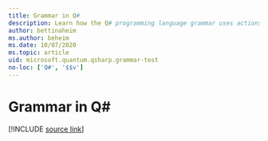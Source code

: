 ```yaml
---
title: Grammar in Q#
description: Learn how the Q# programming language grammar uses actions and semantic predicates.
author: bettinaheim
ms.author: beheim
ms.date: 10/07/2020
ms.topic: article
uid: microsoft.quantum.qsharp.grammar-test
no-loc: ['Q#', '$$v']
---
```



# Grammar in Q#


[!INCLUDE [source link](~/includes/grammar-include.md)]

